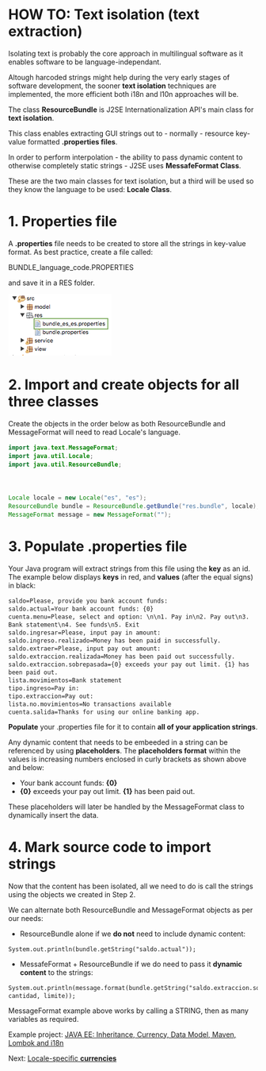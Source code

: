 # HOW TO: Text isolation (text extraction)

Isolating text is probably the core approach in multilingual software as it enables software to be language-independant.

Altough harcoded strings might help during the very early stages of software development, the sooner **text isolation** techniques are implemented, the more efficient both i18n and l10n approaches will be.

The class **ResourceBundle** is J2SE Internationalization API's main class for **text isolation**.

This class enables extracting GUI strings out to - normally - resource key-value formatted **.properties files**.

In order to perform interpolation - the ability to pass dynamic content to otherwise completely static strings - J2SE uses **MessafeFormat Class**.

These are the two main classes for text isolation, but a third will be used so they know the language to be used: **Locale Class**.

# 1. Properties file

A **.properties** file needs to be created to store all the strings in key-value format.
As best practice, create a file called:

BUNDLE_language_code.PROPERTIES

and save it in a RES folder.

<img src="/assets/images/resource.bundle.png">


# 2. Import and create objects for all three classes

Create the objects in the order below as both ResourceBundle and MessageFormat will need to read Locale's language.
``` Java
import java.text.MessageFormat;
import java.util.Locale;
import java.util.ResourceBundle;



Locale locale = new Locale("es", "es");
ResourceBundle bundle = ResourceBundle.getBundle("res.bundle", locale);
MessageFormat message = new MessageFormat("");

```
# 3. Populate .properties file
Your Java program will extract strings from this file using the **key** as an id.
The example below displays **keys** in red, and **values** (after the equal signs) in black: 
``` Properties
saldo=Please, provide you bank account funds: 
saldo.actual=Your bank account funds: {0}
cuenta.menu=Please, select and option: \n\n1. Pay in\n2. Pay out\n3. Bank statement\n4. See funds\n5. Exit
saldo.ingresar=Please, input pay in amount: 
saldo.ingreso.realizado=Money has been paid in successfully.
saldo.extraer=Please, input pay out amount: 
saldo.extraccion.realizada=Money has been paid out successfully.
saldo.extraccion.sobrepasada={0} exceeds your pay out limit. {1} has been paid out.
lista.movimientos=Bank statement
tipo.ingreso=Pay in: 
tipo.extraccion=Pay out: 
lista.no.movimientos=No transactions available
cuenta.salida=Thanks for using our online banking app.
```

**Populate** your .properties file for it to contain **all of your application strings**.

Any dynamic content that needs to be embeeded in a string can be referenced by using **placeholders**.
The **placeholders format** within the values is increasing numbers enclosed in curly brackets as shown above and below:

- Your bank account funds: **{0}**
- **{0}** exceeds your pay out limit. **{1}** has been paid out.

These placeholders will later be handled by the MessageFormat class to dynamically insert the data.

# 4. Mark source code to import strings
Now that the content has been isolated, all we need to do is call the strings using the objects we created in Step 2.

We can alternate both ResourceBundle and MessageFormat objects as per our needs:

- ResourceBundle alone if we **do not** need to include dynamic content:
``` Properties
System.out.println(bundle.getString("saldo.actual"));
```
- MessafeFormat + ResourceBundle if we do need to pass it **dynamic content** to the strings:
``` Properties
System.out.println(message.format(bundle.getString("saldo.extraccion.sobrepasada"), cantidad, limite));
```
MessageFormat example above works by calling a STRING, then as many variables as required.


Example project: [JAVA EE: Inheritance, Currency, Data Model, Maven, Lombok and i18n	](/assets/_projects/java/BankAccount_Hierchy_Currency_i18n/)


Next: [Locale-specific **currencies**](/assets/java/currency/README.md/)


